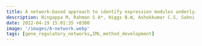 ```yaml
---
title: A network-based approach to identify expression modules underlying rejection in pediatric liver transplantation
description: Ningappa M, Rahman S A*, Higgs B.W, Ashokkumar C.S, Sahni N, Sindhi R, Das J*
date: 2022-04-19 15:01:35 +0300
image: '/images/A-network.webp'
tags: [gene_regulatory_networks,IML_method_development]
---
```

